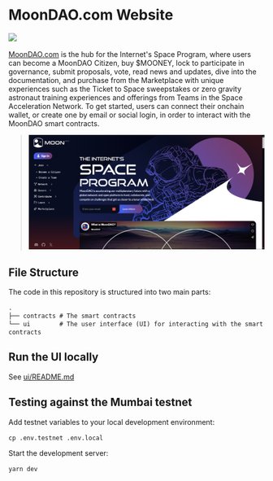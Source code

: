 # MoonDAO.com Website

[![](https://gray-main-toad-36.mypinata.cloud/ipfs/bafkreifucveibyrj3px25qg7rajl77gkgkrzvtrsno57zo4pbmq3ntazkq)](https://www.moondao.com)

[MoonDAO.com](https://www.moondao.com) is the hub for the Internet's Space Program, where users can become a MoonDAO Citizen, buy $MOONEY, lock to participate in governance, submit proposals, vote, read news and updates, dive into the documentation, and purchase from the Marketplace with unique experiences such as the Ticket to Space sweepstakes or zero gravity astronaut training experiences and offerings from Teams in the Space Acceleration Network. To get started, users can connect their onchain wallet, or create one by email or social login, in order to interact with the MoonDAO smart contracts.

> [![app](/ui/public/moondao_homepage.png)](https://www.moondao.com)

## File Structure

The code in this repository is structured into two main parts:

```
.
├── contracts # The smart contracts
└── ui        # The user interface (UI) for interacting with the smart contracts
```

## Run the UI locally

See [ui/README.md](ui/README.md)

## Testing against the Mumbai testnet

Add testnet variables to your local development environment:
```
cp .env.testnet .env.local
```

Start the development server:
```
yarn dev
```